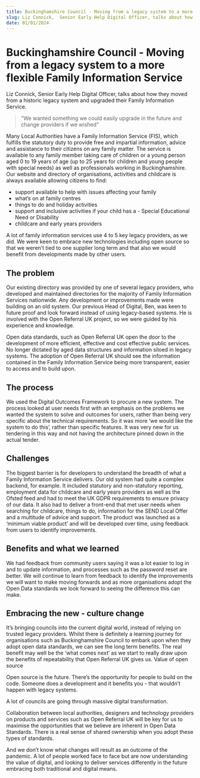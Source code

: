 ```yaml
---
title: Buckinghamshire Council - Moving from a legacy system to a more flexible Family Information Service
slug: Liz Connick,  Senior Early Help Digital Officer, talks about how they moved from a historic legacy system and upgraded their Family Information Service.
date: 01/01/2024
---
```


# Buckinghamshire Council - Moving from a legacy system to a more flexible Family Information Service

Liz Connick,  Senior Early Help Digital Officer, talks about how they moved from a historic legacy system and upgraded their Family Information Service.

> "We wanted something we could easily upgrade in the future and change providers if we wished"

Many Local Authorities have a Family Information Service (FIS), which fulfills the statutory duty to provide free and impartial information, advice and assistance to their citizens on any family matter. The service is available to any family member taking care of children or a young person aged 0 to 19 years of age (up to 25 years for children and young people with special needs) as well as professionals working in Buckinghamshire. Our website and directory of organisations, activities and childcare is always available allowing citizens to find:

- support available to help with issues affecting your family
- what’s on at family centres
- things to do and holiday activities
- support and inclusive activities if your child has a - Special Educational Need or Disability
- childcare and early years providers

A lot of family information services use 4 to 5 key legacy providers, as we did. We were keen to embrace new technologies including open source so that we weren’t tied to one supplier long term and that also we would benefit from developments made by other users.

## The problem

Our existing directory was provided by one of several legacy providers, who developed and maintained directories for the majority of Family Information Services nationwide. Any development or improvements made were building on an old system. Our previous Head of Digital, Ben, was keen to future proof and look forward instead of using legacy-based systems. He is involved with the Open Referral UK project, so we were guided by his experience and knowledge. 

Open data standards, such as Open Referral UK open the door to the development of more efficient, effective and cost effective public services. No longer dictated by aged data structures and information siloed in legacy systems. The adoption of Open Referral UK should see the information contained in the Family Information Service being more transparent, easier to access and to build upon.

## The process

We used the Digital Outcomes Framework to procure a new system. The process looked at user needs first with an emphasis on the problems we wanted the system to solve and outcomes for users, rather than being very specific about the technical requirements.  So it was more ‘we would like the system to do this’, rather than specific features. It was very new for us tendering in this way and not having the architecture pinned down in the actual tender.

## Challenges

 The biggest barrier is for developers to understand the breadth of what a Family Information Service delivers. Our old system had quite a complex backend, for example. It included statutory and non-statutory reporting, employment data for childcare and early years providers as well as the Ofsted feed and had to meet the UK GDPR requirements to ensure privacy of our data. It also had to deliver a front-end that met user needs when searching for childcare, things to do, information for the SEND Local Offer and a multitude of advice and support. The product was launched as a ‘minimum viable product’ and will be developed over time, using feedback from users to identify improvements.

## Benefits and what we learned

We had feedback from community users saying it was a lot easier to log in and to update information, and processes such as the password reset are better. We will continue to learn from feedback to identify the improvements we will want to make moving forwards and as more organisations adopt the Open Data standards we look forward to seeing the difference this can make.

## Embracing the new - culture change

It’s bringing councils into the current digital world, instead of relying on trusted legacy providers.
Whilst there is definitely a learning journey for organisations such as Buckinghamshire Council to embark upon when they adopt open data standards, we can see the long term benefits. The real benefit may well be the ‘what comes next’ as we start to really draw upon the benefits of repeatability that Open Referral UK gives us.
Value of open source

Open source is the future. There’s the opportunity for people to build on the code. Someone does a development and it benefits you - that wouldn’t happen with legacy systems.

A lot of councils are going through massive digital transformation.

Collaboration between local authorities, designers and technology providers on products and services such as Open Referral UK will be key for us to maximise the opportunities that we believe are inherent in Open Data Standards. There is a real sense of shared ownership when you adopt these types of standards.

And we don’t know what changes will result as an outcome of the pandemic. A lot of people worked face to face  but are now understanding the value of digital, and looking to deliver services differently in the future embracing both traditional and digital means.
